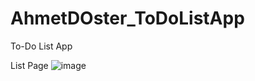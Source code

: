 # AhmetDOster_ToDoListApp
 To-Do List App
 
List Page
![image](https://user-images.githubusercontent.com/13850735/138563976-6419aad4-bf17-4050-be8d-0a6109124efb.png)

